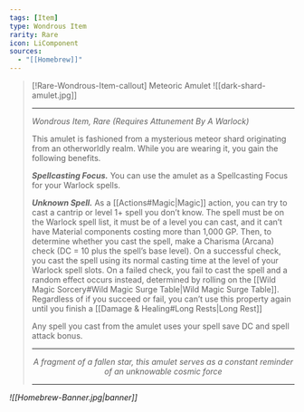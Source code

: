 ```yaml
---
tags: [Item]
type: Wondrous Item
rarity: Rare
icon: LiComponent
sources:
  - "[[Homebrew]]"
---
```


>[!Rare-Wondrous-Item-callout] Meteoric Amulet
>![[dark-shard-amulet.jpg]]
> - - -
>
>*Wondrous Item, Rare (Requires Attunement By A Warlock)*
>
>This amulet is fashioned from a mysterious meteor shard originating from an otherworldly realm. While you are wearing it, you gain the following benefits.
>
>_**Spellcasting Focus.**_ You can use the amulet as a Spellcasting Focus for your Warlock spells.
>
>_**Unknown Spell.**_ As a [[Actions#Magic|Magic]] action, you can try to cast a cantrip or level 1+ spell you don’t know. The spell must be on the Warlock spell list, it must be of a level you can cast, and it can’t have Material components costing more than 1,000 GP. Then, to determine whether you cast the spell, make a Charisma (Arcana) check (DC = 10 plus the spell’s base level). On a successful check, you cast the spell using its normal casting time at the level of your Warlock spell slots. On a failed check, you fail to cast the spell and a random effect occurs instead, determined by rolling on the [[Wild Magic Sorcery#Wild Magic Surge Table|Wild Magic Surge Table]]. Regardless of if you succeed or fail, you can’t use this property again until you finish a [[Damage & Healing#Long Rests|Long Rest]]
>
>Any spell you cast from the amulet uses your spell save DC and spell attack bonus.
> 
> ---
> <p style="text-align:center;"><i><p style="text-align:center;"><i>A fragment of a fallen star, this amulet serves as a constant reminder of an unknowable cosmic force</i></p>
> 
> ---

![[Homebrew-Banner.jpg|banner]]